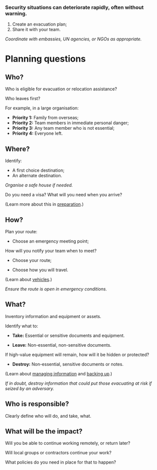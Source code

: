 [Title]: # (Planning)
[Order]: # (0.5)

### Security situations can deteriorate rapidly, often without warning. 

1.	Create an evacuation plan; 
2.	Share it with your team. 

_Coordinate with embassies, UN agencies, or NGOs as appropriate._

# Planning questions

## Who? 

Who is eligible for evacuation or relocation assistance?

Who leaves first? 

For example, in a large organisation: 

*   **Priority 1:** Family from overseas;
*   **Priority 2:** Team members in immediate personal danger;
*   **Priority 3:** Any team member who is not essential;
*   **Priority 4:** Everyone left. 

## Where?  

Identify:

*	A first choice destination;
*	An alternate destination.  

_Organise a safe house if needed._ 

Do you need a visa? What will you need when you arrive? 

(Learn more about this in [preparation](umbrella://lesson/preparation).) 

## How?

Plan your route: 

*	Choose an emergency meeting point;

How will you notify your team when to meet? 

*	Choose your route;

*	Choose how you will travel.  

(Learn about [vehicles](umbrella://lesson/vehicles).) 

_Ensure the route is open in emergency conditions._ 

## What?

Inventory information and equipment or assets. 
  
Identify what to: 

*	**Take:** Essential or sensitive documents and equipment. 

*	**Leave:** Non-essential, non-sensitive documents. 

If high-value equipment will remain, how will it be hidden or protected?  

*	**Destroy:** Non-essential, sensitive documents or notes.

(Learn about [managing information](umbrella://lesson/managing-information) and [backing up](umbrella://lesson/backing-up).)

_If in doubt, destroy information that could put those evacuating at risk if seized by an adversary._

## Who is responsible?  

Clearly define who will do, and take, what.

## What will be the impact?

Will you be able to continue working remotely, or return later?  

Will local groups or contractors continue your work? 

What policies do you need in place for that to happen?
